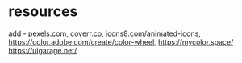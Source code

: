 # resources
add - pexels.com, coverr.co, icons8.com/animated-icons, https://color.adobe.com/create/color-wheel, https://mycolor.space/
https://uigarage.net/
